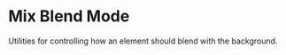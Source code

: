 # Mix Blend Mode

Utilities for controlling how an element should blend with the background.

<PlaygroundWithVariants
  variant='multiply'
  :variants="['normal', 'multiply', 'screen', 'overlay', 'darken', 'lighten', 'color-dodge', 'color-burn', 'hard-light', 'soft-light', 'difference', 'exclusion', 'hue', 'saturation', 'color', 'luminosity']"
  prefix='mix-blend'
  fixed='dark:text-white opacity-85 overflow-hidden h-full'
  appended='flex justify-center items-center bg-teal-300 bg-yellow-300 w-36 h-36 w-24 h-24 rounded-md'
  nested=true
  html='&lt;div class=&quot;flex justify-center&quot;&gt;
    &lt;div class=&quot;flex items-center justify-center rounded-md bg-teal-300 h-24 w-36&quot;&gt;
      &lt;div class=&quot;{class} rounded-md h-36 w-24 bg-yellow-300&quot;&gt;&lt;/div&gt;
    &lt;/div&gt;
  &lt;/div&gt;'
/>